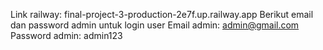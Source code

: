 Link railway: final-project-3-production-2e7f.up.railway.app
Berikut email dan password admin untuk login user
Email admin: admin@gmail.com
Password admin: admin123
